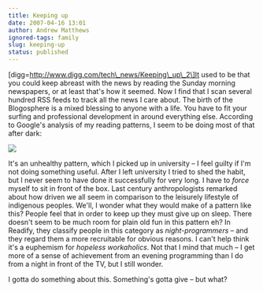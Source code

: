 ```yaml
---
title: Keeping up
date: 2007-04-16 13:01
author: Andrew Matthews
ignored-tags: family
slug: keeping-up
status: published
---
```


\[digg=http://www.digg.com/tech\_news/Keeping\_up\_2\]It used to be that you could keep abreast with the news by reading the Sunday morning newspapers, or at least that's how it seemed. Now I find that I scan several hundred RSS feeds to track all the news I care about. The birth of the Blogosphere is a mixed blessing to anyone with a life. You have to fit your surfing and professional development in around everything else. According to Google's analysis of my reading patterns, I seem to be doing most of that after dark:

![](http://farm1.static.flickr.com/230/460908474_4f8f3b7826_o_d.png)

It's an unhealthy pattern, which I picked up in university – I feel guilty if I'm not doing something useful. After I left university I tried to shed the habit, but I never seem to have done it successfully for very long. I have to *force* myself to sit in front of the box. Last century anthropologists remarked about how driven we all seem in comparison to the leisurely lifestyle of indigenous peoples. We'll, I wonder what they would make of a pattern like this? People feel that in order to keep up they must give up on sleep. There doesn't seem to be much room for plain old fun in this pattern eh? In Readify, they classify people in this category as *night-programmers* – and they regard them a more recruitable for obvious reasons. I can't help think it's a euphemism for *hopeless workaholics*. Not that I mind that much – I get more of a sense of achievement from an evening programming than I do from a night in front of the TV, but I still wonder.

I gotta do something about this. Something's gotta give – but what?
